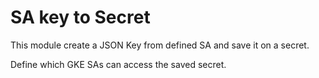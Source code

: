 # SA key to Secret

This module create a JSON Key from defined SA and save it on a secret.

Define which GKE SAs can access the saved secret.
